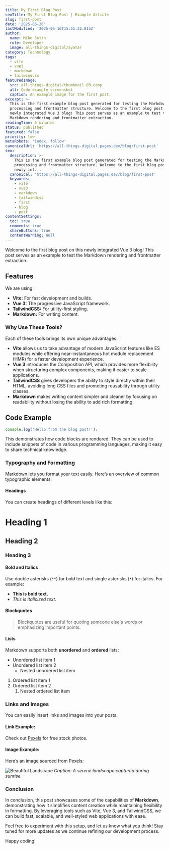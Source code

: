 ```yaml
---
title: My First Blog Post
seoTitle: My First Blog Post | Example Article
slug: first-post
date: '2025-05-26'
lastModified: '2025-06-16T15:55:32.815Z'
author:
  name: Mike Smith
  role: Developer
  image: all-things-digital/avatar
category: Technology
tags:
  - vite
  - vue3
  - markdown
  - tailwindcss
featuredImage:
  src: all-things-digital/thumbnail-03-comp
  alt: Code example screenshot
  caption: An example image for the first post.
excerpt: >-
  This is the first example blog post generated for testing the Markdown
  processing and frontmatter structure. Welcome to the first blog post on this
  newly integrated Vue 3 blog! This post serves as an example to test the
  Markdown rendering and frontmatter extraction.
readingTime: 5 minutes
status: published
featured: false
priority: low
metaRobots: 'index, follow'
canonicalUrl: 'https://all-things-digital.pages.dev/blog/first-post'
seo:
  description: >-
    This is the first example blog post generated for testing the Markdown
    processing and frontmatter structure. Welcome to the first blog post on this
    newly int...
  canonical: 'https://all-things-digital.pages.dev/blog/first-post'
  keywords:
    - vite
    - vue3
    - markdown
    - tailwindcss
    - first
    - blog
    - post
contentSettings:
  toc: true
  comments: true
  shareButtons: true
  contentWarning: null
---
```


Welcome to the first blog post on this newly integrated Vue 3 blog! This post serves as an example to test the Markdown rendering and frontmatter extraction.

## Features

We are using:

- **Vite:** For fast development and builds.
- **Vue 3:** The progressive JavaScript framework.
- **TailwindCSS:** For utility-first styling.
- **Markdown:** For writing content.

### Why Use These Tools?

Each of these tools brings its own unique advantages:

- **Vite** allows us to take advantage of modern JavaScript features like ES modules while offering near-instantaneous hot module replacement (HMR) for a faster development experience.
- **Vue 3** introduces the Composition API, which provides more flexibility when structuring complex components, making it easier to scale applications.
- **TailwindCSS** gives developers the ability to style directly within their HTML, avoiding long CSS files and promoting reusability through utility classes.
- **Markdown** makes writing content simpler and cleaner by focusing on readability without losing the ability to add rich formatting.

## Code Example

```javascript
console.log('Hello from the blog post!');
```

This demonstrates how code blocks are rendered. They can be used to include snippets of code in various programming languages, making it easy to share technical knowledge.

### Typography and Formatting

Markdown lets you format your text easily. Here’s an overview of common typographic elements:

#### Headings

You can create headings of different levels like this:

# Heading 1

## Heading 2

### Heading 3

#### Bold and Italics

Use double asterisks (`**`) for bold text and single asterisks (`*`) for italics. For example:

- **This is bold text.**
- _This is italicized text._

#### Blockquotes

> Blockquotes are useful for quoting someone else's words or emphasizing important points.

#### Lists

Markdown supports both **unordered** and **ordered** lists:

- Unordered list item 1
- Unordered list item 2
  - Nested unordered list item

1. Ordered list item 1
2. Ordered list item 2
   1. Nested ordered list item

### Links and Images

You can easily insert links and images into your posts.

#### Link Example:

Check out [Pexels](https://www.pexels.com/) for free stock photos.

#### Image Example:

Here’s an image sourced from Pexels:

![Beautiful Landscape](https://images.pexels.com/photos/19928140/pexels-photo-19928140.jpeg?auto=compress&cs=tinysrgb&w=1260&h=750&dpr=2)
_Caption: A serene landscape captured during sunrise._

### Conclusion

In conclusion, this post showcases some of the capabilities of **Markdown**, demonstrating how it simplifies content creation while maintaining flexibility in formatting. By leveraging tools such as Vite, Vue 3, and TailwindCSS, we can build fast, scalable, and well-styled web applications with ease.

Feel free to experiment with this setup, and let us know what you think! Stay tuned for more updates as we continue refining our development process.

Happy coding!

